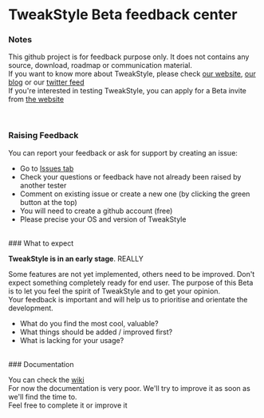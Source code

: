 TweakStyle Beta feedback center
============


### Notes
This github project is for feedback purpose only. It does not contains any source, download, roadmap or communication material.<br>
If you want to know more about TweakStyle, please check [our website](https://tweakstyle.com), [our blog](http://blog.tweakstyle.com) or our [twitter feed](https://twitter.com/TweakStyle)<br>
If you're interested in testing TweakStyle, you can apply for a Beta invite from [the website](https://tweakstyle.com)

<br>

### Raising Feedback

You can report your feedback or ask for support by creating an issue:

- Go to [Issues tab](https://github.com/TweakStyle/BetaFeedback/issues)
- Check your questions or feedback have not already been raised by another tester
- Comment on existing issue or create a new one (by clicking the green button at the top)
- You will need to create a github account (free)
- Please precise your OS and version of TweakStyle

<br>
### What to expect

__TweakStyle is in an early stage__. REALLY

Some features are not yet implemented, others need to be improved. Don't expect something completely ready for end user. The purpose of this Beta is to let you feel the spirit of TweakStyle and to get your opinion.<br>
Your feedback is important and will help us to prioritise and orientate the development.

- What do you find the most cool, valuable?
- What things should be added / improved first?
- What is lacking for your usage?

<br>
### Documentation

You can check the [wiki](https://github.com/TweakStyle/BetaFeedback/wiki)<br>
For now the documentation is very poor. We'll try to improve it as soon as we'll find the time to.<br>
Feel free to complete it or improve it
